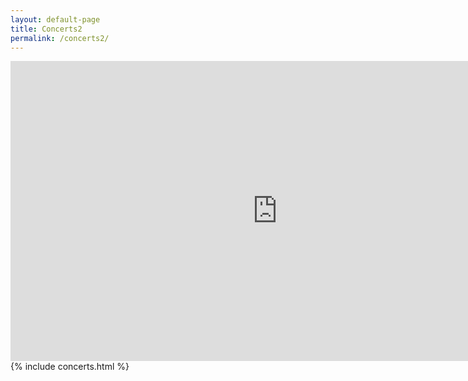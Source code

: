 ```yaml
---
layout: default-page
title: Concerts2
permalink: /concerts2/
---
```

<div class="fig">
<div class="imagebox">
<iframe width="853" height="480" src="https://www.youtube.com/embed/QKIEUIM4Wf4?rel=0&amp;controls=0&amp;showinfo=0" frameborder="0" allowfullscreen></iframe>
</div>
</div>
{% include concerts.html %}
